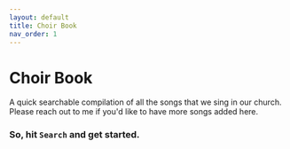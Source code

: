 ```yaml
---
layout: default
title: Choir Book
nav_order: 1
---
```

# Choir Book
A quick searchable compilation of all the songs that we sing in our church. 
Please reach out to me if you'd like to have more songs added here. 

### So, hit `Search` and get started.
